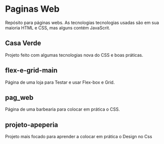 
# Paginas Web

Repósito para páginas webs. As tecnologias tecnologias usadas são em sua maioria HTML e CSS, mas alguns contém JavaScrit.

## Casa Verde
Projeto feito com algumas tecnologias nova do CSS e boas práticas.

## flex-e-grid-main
Página de uma loja para Testar e usar Flex-box e Grid.

## pag_web
Página de uma barbearia para colocar em prática o CSS.

## projeto-apeperia
Projeto mais focado para aprender a colocar em prática o Design no Css

